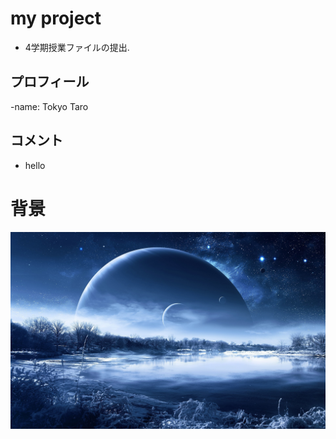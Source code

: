 # my project
- 4学期授業ファイルの提出.

## プロフィール
-name: Tokyo Taro

## コメント
- hello

# 背景

![背景](https://github.com/190161/190161_sample/blob/master/img_0%20.jpg)

